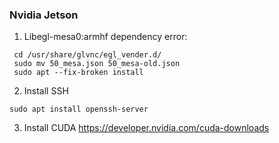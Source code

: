 ### Nvidia Jetson
1. Libegl-mesa0:armhf dependency error:
  ```
   cd /usr/share/glvnc/egl_vender.d/
   sudo mv 50_mesa.json 50_mesa-old.json
   sudo apt --fix-broken install
  ```
2. Install SSH
```
sudo apt install openssh-server
```
3. Install CUDA
https://developer.nvidia.com/cuda-downloads
